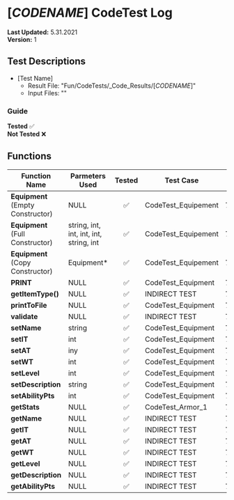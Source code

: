# [$CODENAME$] CodeTest Log

__Last Updated:__ 5.31.2021
<br />
__Version:__ 1

## Test Descriptions
- [Test Name]
  - Result File: "Fun/CodeTests/_Code_Results/[$CODENAME$]"
  - Input Files: ""

### Guide
__Tested__ :white_check_mark:
<br />
__Not Tested__ :x:

## Functions

|Function Name |Parmeters Used | Tested | Test Case | Test Date | Results |
|---|---|:---:|---|---|---
__Equipment__ (Empty Constructor) | NULL | :white_check_mark: | CodeTest_Equipement | __7.3.2020__ | Success
__Equipment__ (Full Constructor) | string, int, int, int, int, string, int | :white_check_mark: | CodeTest_Equipement | __7.3.2020__ | Success
__Equipment__ (Copy Constructor) | Equipment* | :white_check_mark: | CodeTest_Equipement | __7.3.2020__ | Success
__PRINT__ | NULL | :white_check_mark: | CodeTest_Equipment | __7.3.2020__ | Success
__getItemType()__ | NULL | :white_check_mark: | INDIRECT TEST | __7.3.2020__ | Success
__printToFile__ | NULL | :white_check_mark: | CodeTest_Equipment | __7.3.2020__ | Success
__validate__ | NULL | :white_check_mark: | INDIRECT TEST | __7.3.2020__ | Success
__setName__ | string | :white_check_mark: | CodeTest_Equipment | __7.3.2020__ | Success
__setIT__ | int | :white_check_mark: | CodeTest_Equipment | __7.3.2020__ | Success
__setAT__ | iny | :white_check_mark: | CodeTest_Equipment | __7.3.2020__ | Success
__setWT__ | int | :white_check_mark: | CodeTest_Equipment | __7.3.2020__ | Success
__setLevel__ | int | :white_check_mark: | CodeTest_Equipment | __7.3.2020__ | Success
__setDescription__ | string | :white_check_mark: | CodeTest_Equipment | __7.3.2020__ | Success
__setAbilityPts__ | int | :white_check_mark: | CodeTest_Equipment | __7.3.2020__ | Success
__getStats__ | NULL | :white_check_mark: | CodeTest_Armor_1 | __7.3.2020__ | Success
__getName__ | NULL | :white_check_mark: | INDIRECT TEST | __7.3.2020__ | Success
__getIT__ | NULL | :white_check_mark: | INDIRECT TEST | __7.3.2020__ | Success
__getAT__ | NULL | :white_check_mark: | INDIRECT TEST | __7.3.2020__ | Success
__getWT__ | NULL | :white_check_mark: | INDIRECT TEST | __7.3.2020__ | Success
__getLevel__ | NULL | :white_check_mark: | INDIRECT TEST | __7.3.2020__ | Success
__getDescription__ | NULL | :white_check_mark: | INDIRECT TEST | __7.3.2020__ | Success
__getAbilityPts__ | NULL | :white_check_mark: | INDIRECT TEST | __7.3.2020__ | Success